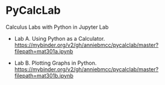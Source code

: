 # PyCalcLab

Calculus Labs with Python in Jupyter Lab

* Lab A. Using Python as a Calculator.
https://mybinder.org/v2/gh/anniebmcc/pycalclab/master?filepath=mat301a.ipynb

* Lab B. Plotting Graphs in Python.
https://mybinder.org/v2/gh/anniebmcc/pycalclab/master?filepath=mat301b.ipynb
